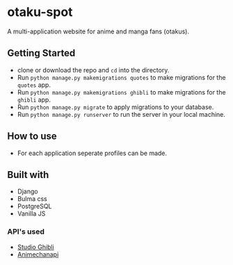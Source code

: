# otaku-spot

A multi-application website for anime and manga fans (otakus).


## Getting Started

+ clone or download the repo and ```cd``` into the directory.
+ Run ```python manage.py makemigrations quotes``` to make migrations for the ```quotes``` app.
+ Run ```python manage.py makemigrations ghibli``` to make migrations for the ```ghibli``` app.
+ Run ```python manage.py migrate``` to apply migrations to your database.
+ Run ```python manage.py runserver``` to run the server in your local machine.


## How to use

+ For each application seperate profiles can be made.


## Built with

+ Django
+ Bulma css
+ PostgreSQL
+ Vanilla JS


### API's used

+ [Studio Ghibli](https://ghibliapi.herokuapp.com/)
+ [Animechanapi](https://animechanapi.xyz/)
